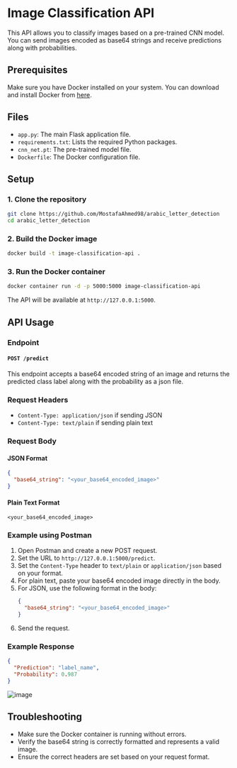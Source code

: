 # Image Classification API

This API allows you to classify images based on a pre-trained CNN model. You can send images encoded as base64 strings and receive predictions along with probabilities.

## Prerequisites

Make sure you have Docker installed on your system. You can download and install Docker from [here](https://www.docker.com/get-started).

## Files

- `app.py`: The main Flask application file.
- `requirements.txt`: Lists the required Python packages.
- `cnn_net.pt`: The pre-trained model file.
- `Dockerfile`: The Docker configuration file.

## Setup

### 1. Clone the repository

```bash
git clone https://github.com/MostafaAhmed98/arabic_letter_detection
cd arabic_letter_detection
```


### 2. Build the Docker image

```bash
docker build -t image-classification-api .
```

### 3. Run the Docker container

```bash
docker container run -d -p 5000:5000 image-classification-api
```

The API will be available at `http://127.0.0.1:5000`.

## API Usage

### Endpoint

#### `POST /predict`

This endpoint accepts a base64 encoded string of an image and returns the predicted class label along with the probability as a json file.

### Request Headers

- `Content-Type: application/json` if sending JSON
- `Content-Type: text/plain` if sending plain text

### Request Body

#### JSON Format

```json
{
  "base64_string": "<your_base64_encoded_image>"
}
```

#### Plain Text Format

```text
<your_base64_encoded_image>
```

### Example using Postman

1. Open Postman and create a new POST request.
2. Set the URL to `http://127.0.0.1:5000/predict`.
3. Set the `Content-Type` header to `text/plain` or `application/json` based on your format.
4. For plain text, paste your base64 encoded image directly in the body.
5. For JSON, use the following format in the body:
   ```json
   {
     "base64_string": "<your_base64_encoded_image>"
   }
   ```
6. Send the request.

### Example Response

```json
{
  "Prediction": "label_name",
  "Probability": 0.987
}
```
![image](https://github.com/MostafaAhmed98/arabic_letter_detection/assets/90983988/968316b5-1e07-49b1-9eb1-61dad2700c5a)



## Troubleshooting

- Make sure the Docker container is running without errors.
- Verify the base64 string is correctly formatted and represents a valid image.
- Ensure the correct headers are set based on your request format.

